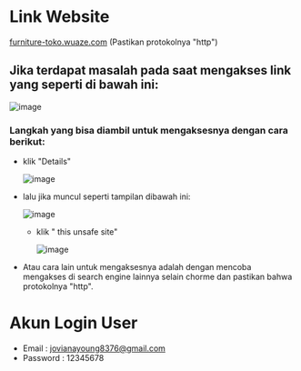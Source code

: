# Link Website
[furniture-toko.wuaze.com](http://furniture-toko.wuaze.com/) (Pastikan protokolnya "http")


## Jika terdapat masalah pada saat mengakses link yang seperti di bawah ini:
![image](https://github.com/JovianaYoung/2209116012_Joviana-Young_Mini-Project-3_Praktikum-WEB/assets/124419335/4cc661b0-cce0-4ee3-bdfe-5267f0613121)

### Langkah yang bisa diambil untuk mengaksesnya dengan cara berikut:
- klik "Details"
  
  ![image](https://github.com/JovianaYoung/2209116012_Joviana-Young_Mini-Project-3_Praktikum-WEB/assets/124419335/a7bf7e30-da75-4712-a415-b547da6e6ada)
  
- lalu jika muncul seperti tampilan dibawah ini:
  
  ![image](https://github.com/JovianaYoung/2209116012_Joviana-Young_Mini-Project-3_Praktikum-WEB/assets/124419335/afefdb21-83cd-4d0e-b6cd-e8fc418e8a9f)
  
  - klik " this unsafe site"
    
    ![image](https://github.com/JovianaYoung/2209116012_Joviana-Young_Mini-Project-3_Praktikum-WEB/assets/124419335/df76e598-8270-45e2-9114-5079028ce167)

- Atau cara lain untuk mengaksesnya adalah dengan mencoba mengakses di search engine lainnya selain chorme dan pastikan bahwa protokolnya "http".



# Akun Login User
- Email : jovianayoung8376@gmail.com
- Password : 12345678
